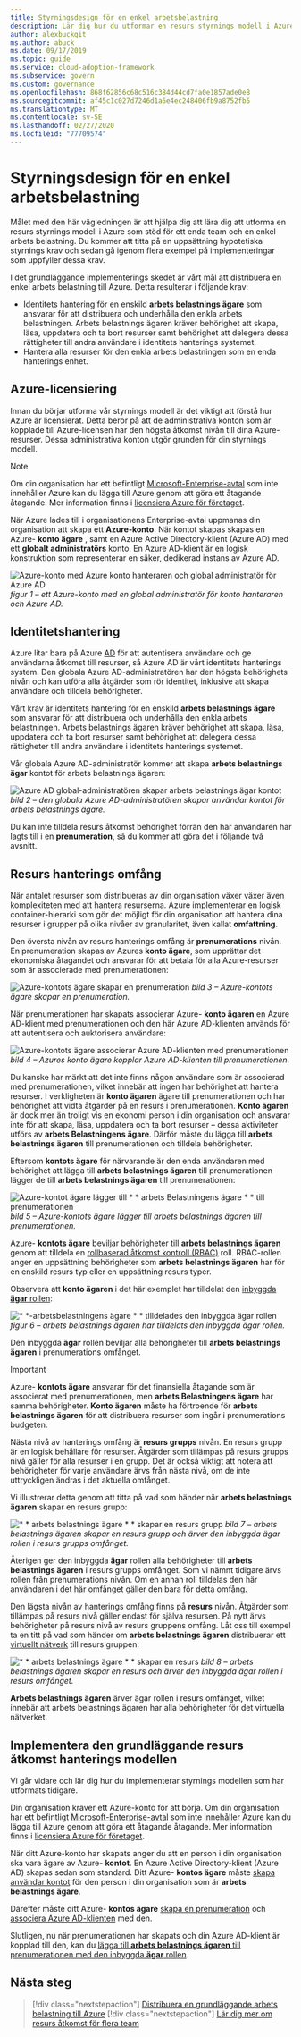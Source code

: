 ```yaml
---
title: Styrningsdesign för en enkel arbetsbelastning
description: Lär dig hur du utformar en resurs styrnings modell i Azure som stöd för ett enda team och en enkel arbets belastning. 
author: alexbuckgit
ms.author: abuck
ms.date: 09/17/2019
ms.topic: guide
ms.service: cloud-adoption-framework
ms.subservice: govern
ms.custom: governance
ms.openlocfilehash: 868f62856c68c516c384d44cd7fa0e1857ade0e8
ms.sourcegitcommit: af45c1c027d7246d1a6e4ec248406fb9a8752fb5
ms.translationtype: MT
ms.contentlocale: sv-SE
ms.lasthandoff: 02/27/2020
ms.locfileid: "77709574"
---
```

# <a name="governance-design-for-a-simple-workload"></a>Styrningsdesign för en enkel arbetsbelastning

Målet med den här vägledningen är att hjälpa dig att lära dig att utforma en resurs styrnings modell i Azure som stöd för ett enda team och en enkel arbets belastning. Du kommer att titta på en uppsättning hypotetiska styrnings krav och sedan gå igenom flera exempel på implementeringar som uppfyller dessa krav.

I det grundläggande implementerings skedet är vårt mål att distribuera en enkel arbets belastning till Azure. Detta resulterar i följande krav:

- Identitets hantering för en enskild **arbets belastnings ägare** som ansvarar för att distribuera och underhålla den enkla arbets belastningen. Arbets belastnings ägaren kräver behörighet att skapa, läsa, uppdatera och ta bort resurser samt behörighet att delegera dessa rättigheter till andra användare i identitets hanterings systemet.
- Hantera alla resurser för den enkla arbets belastningen som en enda hanterings enhet.

## <a name="azure-licensing"></a>Azure-licensiering

Innan du börjar utforma vår styrnings modell är det viktigt att förstå hur Azure är licensierat. Detta beror på att de administrativa konton som är kopplade till Azure-licensen har den högsta åtkomst nivån till dina Azure-resurser. Dessa administrativa konton utgör grunden för din styrnings modell.

> [!NOTE]
> Om din organisation har ett befintligt [Microsoft-Enterprise-avtal](https://www.microsoft.com/licensing/licensing-programs/enterprise.aspx) som inte innehåller Azure kan du lägga till Azure genom att göra ett åtagande åtagande. Mer information finns i [licensiera Azure för företaget](https://azure.microsoft.com/pricing/enterprise-agreement).

När Azure lades till i organisationens Enterprise-avtal uppmanas din organisation att skapa ett **Azure-konto**. När kontot skapas skapas en Azure- **konto ägare** , samt en Azure Active Directory-klient (Azure AD) med ett **globalt administratörs** konto. En Azure AD-klient är en logisk konstruktion som representerar en säker, dedikerad instans av Azure AD.

![Azure-konto med Azure konto hanteraren och global administratör för Azure AD](../../_images/govern/design/governance-3-0.png)
*figur 1 – ett Azure-konto med en global administratör för konto hanteraren och Azure AD.*

## <a name="identity-management"></a>Identitetshantering

Azure litar bara på Azure [AD](https://docs.microsoft.com/azure/active-directory) för att autentisera användare och ge användarna åtkomst till resurser, så Azure AD är vårt identitets hanterings system. Den globala Azure AD-administratören har den högsta behörighets nivån och kan utföra alla åtgärder som rör identitet, inklusive att skapa användare och tilldela behörigheter.

Vårt krav är identitets hantering för en enskild **arbets belastnings ägare** som ansvarar för att distribuera och underhålla den enkla arbets belastningen. Arbets belastnings ägaren kräver behörighet att skapa, läsa, uppdatera och ta bort resurser samt behörighet att delegera dessa rättigheter till andra användare i identitets hanterings systemet.

Vår globala Azure AD-administratör kommer att skapa **arbets belastnings ägar** kontot för arbets belastnings ägaren:

![Azure AD global-administratören skapar arbets belastnings ägar kontot](../../_images/govern/design/governance-1-2.png)
*bild 2 – den globala Azure AD-administratören skapar användar kontot för arbets belastnings ägare.*

Du kan inte tilldela resurs åtkomst behörighet förrän den här användaren har lagts till i en **prenumeration**, så du kommer att göra det i följande två avsnitt.

## <a name="resource-management-scope"></a>Resurs hanterings omfång

När antalet resurser som distribueras av din organisation växer växer även komplexiteten med att hantera resurserna. Azure implementerar en logisk container-hierarki som gör det möjligt för din organisation att hantera dina resurser i grupper på olika nivåer av granularitet, även kallat **omfattning**.

Den översta nivån av resurs hanterings omfång är **prenumerations** nivån. En prenumeration skapas av Azures **konto ägare**, som upprättar det ekonomiska åtagandet och ansvarar för att betala för alla Azure-resurser som är associerade med prenumerationen:

![Azure-kontots ägare skapar en prenumeration](../../_images/govern/design/governance-1-3.png)
*bild 3 – Azure-kontots ägare skapar en prenumeration.*

När prenumerationen har skapats associerar Azure- **konto ägaren** en Azure AD-klient med prenumerationen och den här Azure AD-klienten används för att autentisera och auktorisera användare:

![Azure-kontots ägare associerar Azure AD-klienten med prenumerationen](../../_images/govern/design/governance-1-4.png)
*bild 4 – Azures konto ägare kopplar Azure AD-klienten till prenumerationen.*

Du kanske har märkt att det inte finns någon användare som är associerad med prenumerationen, vilket innebär att ingen har behörighet att hantera resurser. I verkligheten är **konto ägaren** ägare till prenumerationen och har behörighet att vidta åtgärder på en resurs i prenumerationen. **Konto ägaren** är dock mer än troligt vis en ekonomi person i din organisation och ansvarar inte för att skapa, läsa, uppdatera och ta bort resurser – dessa aktiviteter utförs av **arbets Belastningens ägare**. Därför måste du lägga till **arbets belastnings ägaren** till prenumerationen och tilldela behörigheter.

Eftersom **kontots ägare** för närvarande är den enda användaren med behörighet att lägga till **arbets belastnings ägaren** till prenumerationen lägger de till **arbets belastnings ägaren** till prenumerationen:

![Azure-kontot ägare lägger till * * arbets Belastningens ägare * * till prenumerationen](../../_images/govern/design/governance-1-5.png)
*bild 5 – Azure-kontots ägare lägger till arbets belastnings ägaren till prenumerationen.*

Azure- **kontots ägare** beviljar behörigheter till **arbets belastnings ägaren** genom att tilldela en [rollbaserad åtkomst kontroll (RBAC)](https://docs.microsoft.com/azure/role-based-access-control) roll. RBAC-rollen anger en uppsättning behörigheter som **arbets belastnings ägaren** har för en enskild resurs typ eller en uppsättning resurs typer.

Observera att **konto ägaren** i det här exemplet har tilldelat den [inbyggda **ägar** rollen](https://docs.microsoft.com/azure/role-based-access-control/built-in-roles#owner):

![* *-arbetsbelastningens ägare * * tilldelades den inbyggda ägar rollen](../../_images/govern/design/governance-1-6.png)
*figur 6 – arbets belastnings ägaren har tilldelats den inbyggda ägar rollen.*

Den inbyggda **ägar** rollen beviljar alla behörigheter till **arbets belastnings ägaren** i prenumerations omfånget.

> [!IMPORTANT]
> Azure- **kontots ägare** ansvarar för det finansiella åtagande som är associerat med prenumerationen, men **arbets Belastningens ägare** har samma behörigheter. **Konto ägaren** måste ha förtroende för **arbets belastnings ägaren** för att distribuera resurser som ingår i prenumerations budgeten.

Nästa nivå av hanterings omfång är **resurs grupps** nivån. En resurs grupp är en logisk behållare för resurser. Åtgärder som tillämpas på resurs grupps nivå gäller för alla resurser i en grupp. Det är också viktigt att notera att behörigheter för varje användare ärvs från nästa nivå, om de inte uttryckligen ändras i det aktuella omfånget.

Vi illustrerar detta genom att titta på vad som händer när **arbets belastnings ägaren** skapar en resurs grupp:

![* * arbets belastnings ägare * * skapar en resurs grupp](../../_images/govern/design/governance-1-7.png)
*bild 7 – arbets belastnings ägaren skapar en resurs grupp och ärver den inbyggda ägar rollen i resurs grupps omfånget.*

Återigen ger den inbyggda **ägar** rollen alla behörigheter till **arbets belastnings ägaren** i resurs grupps omfånget. Som vi nämnt tidigare ärvs rollen från prenumerations nivån. Om en annan roll tilldelas den här användaren i det här omfånget gäller den bara för detta omfång.

Den lägsta nivån av hanterings omfång finns på **resurs** nivån. Åtgärder som tillämpas på resurs nivå gäller endast för själva resursen. På nytt ärvs behörigheter på resurs nivå av resurs gruppens omfång. Låt oss till exempel ta en titt på vad som händer om **arbets belastnings ägaren** distribuerar ett [virtuellt nätverk](https://docs.microsoft.com/azure/virtual-network/virtual-networks-overview) till resurs gruppen:

![* * arbets belastnings ägare * * skapar en resurs](../../_images/govern/design/governance-1-8.png)
*bild 8 – arbets belastnings ägaren skapar en resurs och ärver den inbyggda ägar rollen i resurs omfånget.*

**Arbets belastnings ägaren** ärver ägar rollen i resurs omfånget, vilket innebär att arbets belastnings ägaren har alla behörigheter för det virtuella nätverket.

## <a name="implement-the-basic-resource-access-management-model"></a>Implementera den grundläggande resurs åtkomst hanterings modellen

Vi går vidare och lär dig hur du implementerar styrnings modellen som har utformats tidigare.

Din organisation kräver ett Azure-konto för att börja. Om din organisation har ett befintligt [Microsoft-Enterprise-avtal](https://www.microsoft.com/licensing/licensing-programs/enterprise.aspx) som inte innehåller Azure kan du lägga till Azure genom att göra ett åtagande åtagande. Mer information finns i [licensiera Azure för företaget](https://azure.microsoft.com/pricing/enterprise-agreement).

När ditt Azure-konto har skapats anger du att en person i din organisation ska vara ägare av Azure- **kontot**. En Azure Active Directory-klient (Azure AD) skapas sedan som standard. Ditt Azure- **kontos ägare** måste [skapa användar kontot](https://docs.microsoft.com/azure/active-directory/add-users-azure-active-directory) för den person i din organisation som är **arbets belastnings ägare**.

Därefter måste ditt Azure- **kontos ägare** [skapa en prenumeration](https://docs.microsoft.com/partner-center/create-a-new-subscription) och [associera Azure AD-klienten](https://docs.microsoft.com/azure/active-directory/fundamentals/active-directory-how-subscriptions-associated-directory) med den.

Slutligen, nu när prenumerationen har skapats och din Azure AD-klient är kopplad till den, kan du [lägga till **arbets belastnings ägaren** till prenumerationen med den inbyggda **ägar** rollen](https://docs.microsoft.com/azure/billing/billing-add-change-azure-subscription-administrator#to-assign-a-user-as-an-administrator).

## <a name="next-steps"></a>Nästa steg

> [!div class="nextstepaction"]
> [Distribuera en grundläggande arbets belastning till Azure](../../infrastructure/virtual-machines/basic-workload.md)
> [!div class="nextstepaction"]
> [Lär dig mer om resurs åtkomst för flera team](./governance-multiple-teams.md)
